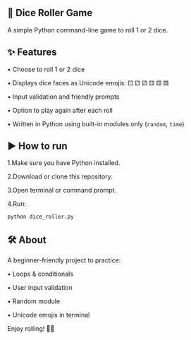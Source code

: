 ## 🎲 Dice Roller Game
A simple Python command-line game to roll 1 or 2 dice.

## ✨ Features
• Choose to roll 1 or 2 dice

• Displays dice faces as Unicode emojis: ⚀ ⚁ ⚂ ⚃ ⚄ ⚅

• Input validation and friendly prompts

• Option to play again after each roll

• Written in Python using built-in modules only (`random`, `time`)

## ▶️ How to run
1.Make sure you have Python installed.

2.Download or clone this repository.

3.Open terminal or command prompt.

4.Run:
```bash
python dice_roller.py
```

## 🛠 About
A beginner-friendly project to practice:

• Loops & conditionals

• User input validation

• Random module

• Unicode emojis in terminal

Enjoy rolling! 🎲✨
